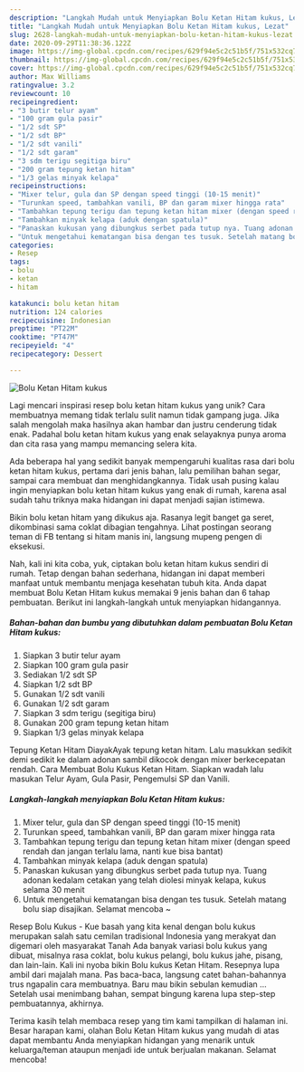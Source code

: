 ```yaml
---
description: "Langkah Mudah untuk Menyiapkan Bolu Ketan Hitam kukus, Lezat"
title: "Langkah Mudah untuk Menyiapkan Bolu Ketan Hitam kukus, Lezat"
slug: 2628-langkah-mudah-untuk-menyiapkan-bolu-ketan-hitam-kukus-lezat
date: 2020-09-29T11:38:36.122Z
image: https://img-global.cpcdn.com/recipes/629f94e5c2c51b5f/751x532cq70/bolu-ketan-hitam-kukus-foto-resep-utama.jpg
thumbnail: https://img-global.cpcdn.com/recipes/629f94e5c2c51b5f/751x532cq70/bolu-ketan-hitam-kukus-foto-resep-utama.jpg
cover: https://img-global.cpcdn.com/recipes/629f94e5c2c51b5f/751x532cq70/bolu-ketan-hitam-kukus-foto-resep-utama.jpg
author: Max Williams
ratingvalue: 3.2
reviewcount: 10
recipeingredient:
- "3 butir telur ayam"
- "100 gram gula pasir"
- "1/2 sdt SP"
- "1/2 sdt BP"
- "1/2 sdt vanili"
- "1/2 sdt garam"
- "3 sdm terigu segitiga biru"
- "200 gram tepung ketan hitam"
- "1/3 gelas minyak kelapa"
recipeinstructions:
- "Mixer telur, gula dan SP dengan speed tinggi (10-15 menit)"
- "Turunkan speed, tambahkan vanili, BP dan garam mixer hingga rata"
- "Tambahkan tepung terigu dan tepung ketan hitam mixer (dengan speed rendah dan jangan terlalu lama, nanti kue bisa bantat)"
- "Tambahkan minyak kelapa (aduk dengan spatula)"
- "Panaskan kukusan yang dibungkus serbet pada tutup nya. Tuang adonan kedalam cetakan yang telah diolesi minyak kelapa, kukus selama 30 menit"
- "Untuk mengetahui kematangan bisa dengan tes tusuk. Setelah matang bolu siap disajikan. Selamat mencoba ~"
categories:
- Resep
tags:
- bolu
- ketan
- hitam

katakunci: bolu ketan hitam 
nutrition: 124 calories
recipecuisine: Indonesian
preptime: "PT22M"
cooktime: "PT47M"
recipeyield: "4"
recipecategory: Dessert

---
```



![Bolu Ketan Hitam kukus](https://img-global.cpcdn.com/recipes/629f94e5c2c51b5f/751x532cq70/bolu-ketan-hitam-kukus-foto-resep-utama.jpg)

Lagi mencari inspirasi resep bolu ketan hitam kukus yang unik? Cara membuatnya memang tidak terlalu sulit namun tidak gampang juga. Jika salah mengolah maka hasilnya akan hambar dan justru cenderung tidak enak. Padahal bolu ketan hitam kukus yang enak selayaknya punya aroma dan cita rasa yang mampu memancing selera kita.

Ada beberapa hal yang sedikit banyak mempengaruhi kualitas rasa dari bolu ketan hitam kukus, pertama dari jenis bahan, lalu pemilihan bahan segar, sampai cara membuat dan menghidangkannya. Tidak usah pusing kalau ingin menyiapkan bolu ketan hitam kukus yang enak di rumah, karena asal sudah tahu triknya maka hidangan ini dapat menjadi sajian istimewa.

Bikin bolu ketan hitam yang dikukus aja. Rasanya legit banget ga seret, dikombinasi sama coklat dibagian tengahnya. Lihat postingan seorang teman di FB tentang si hitam manis ini, langsung mupeng pengen di eksekusi.


Nah, kali ini kita coba, yuk, ciptakan bolu ketan hitam kukus sendiri di rumah. Tetap dengan bahan sederhana, hidangan ini dapat memberi manfaat untuk membantu menjaga kesehatan tubuh kita. Anda dapat membuat Bolu Ketan Hitam kukus memakai 9 jenis bahan dan 6 tahap pembuatan. Berikut ini langkah-langkah untuk menyiapkan hidangannya.

<!--inarticleads1-->

##### Bahan-bahan dan bumbu yang dibutuhkan dalam pembuatan Bolu Ketan Hitam kukus:

1. Siapkan 3 butir telur ayam
1. Siapkan 100 gram gula pasir
1. Sediakan 1/2 sdt SP
1. Siapkan 1/2 sdt BP
1. Gunakan 1/2 sdt vanili
1. Gunakan 1/2 sdt garam
1. Siapkan 3 sdm terigu (segitiga biru)
1. Gunakan 200 gram tepung ketan hitam
1. Siapkan 1/3 gelas minyak kelapa


Tepung Ketan Hitam DiayakAyak tepung ketan hitam. Lalu masukkan sedikit demi sedikit ke dalam adonan sambil dikocok dengan mixer berkecepatan rendah. Cara Membuat Bolu Kukus Ketan Hitam. Siapkan wadah lalu masukan Telur Ayam, Gula Pasir, Pengemulsi SP dan Vanili. 

<!--inarticleads2-->

##### Langkah-langkah menyiapkan Bolu Ketan Hitam kukus:

1. Mixer telur, gula dan SP dengan speed tinggi (10-15 menit)
1. Turunkan speed, tambahkan vanili, BP dan garam mixer hingga rata
1. Tambahkan tepung terigu dan tepung ketan hitam mixer (dengan speed rendah dan jangan terlalu lama, nanti kue bisa bantat)
1. Tambahkan minyak kelapa (aduk dengan spatula)
1. Panaskan kukusan yang dibungkus serbet pada tutup nya. Tuang adonan kedalam cetakan yang telah diolesi minyak kelapa, kukus selama 30 menit
1. Untuk mengetahui kematangan bisa dengan tes tusuk. Setelah matang bolu siap disajikan. Selamat mencoba ~


Resep Bolu Kukus - Kue basah yang kita kenal dengan bolu kukus merupakan salah satu cemilan tradisional Indonesia yang merakyat dan digemari oleh masyarakat Tanah Ada banyak variasi bolu kukus yang dibuat, misalnya rasa coklat, bolu kukus pelangi, bolu kukus jahe, pisang, dan lain-lain. Kali ini nyoba bikin Bolu kukus Ketan Hitam. Resepnya lupa ambil dari majalah mana. Pas baca-baca, langsung catet bahan-bahannya trus ngapalin cara membuatnya. Baru mau bikin sebulan kemudian … Setelah usai menimbang bahan, sempat bingung karena lupa step-step pembuatannya, akhirnya. 

Terima kasih telah membaca resep yang tim kami tampilkan di halaman ini. Besar harapan kami, olahan Bolu Ketan Hitam kukus yang mudah di atas dapat membantu Anda menyiapkan hidangan yang menarik untuk keluarga/teman ataupun menjadi ide untuk berjualan makanan. Selamat mencoba!
